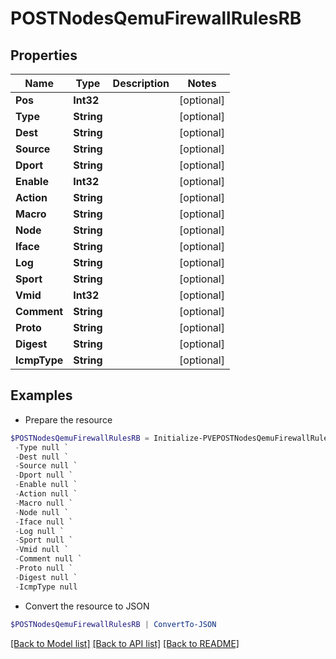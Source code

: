 # POSTNodesQemuFirewallRulesRB
## Properties

Name | Type | Description | Notes
------------ | ------------- | ------------- | -------------
**Pos** | **Int32** |  | [optional] 
**Type** | **String** |  | [optional] 
**Dest** | **String** |  | [optional] 
**Source** | **String** |  | [optional] 
**Dport** | **String** |  | [optional] 
**Enable** | **Int32** |  | [optional] 
**Action** | **String** |  | [optional] 
**Macro** | **String** |  | [optional] 
**Node** | **String** |  | [optional] 
**Iface** | **String** |  | [optional] 
**Log** | **String** |  | [optional] 
**Sport** | **String** |  | [optional] 
**Vmid** | **Int32** |  | [optional] 
**Comment** | **String** |  | [optional] 
**Proto** | **String** |  | [optional] 
**Digest** | **String** |  | [optional] 
**IcmpType** | **String** |  | [optional] 

## Examples

- Prepare the resource
```powershell
$POSTNodesQemuFirewallRulesRB = Initialize-PVEPOSTNodesQemuFirewallRulesRB  -Pos null `
 -Type null `
 -Dest null `
 -Source null `
 -Dport null `
 -Enable null `
 -Action null `
 -Macro null `
 -Node null `
 -Iface null `
 -Log null `
 -Sport null `
 -Vmid null `
 -Comment null `
 -Proto null `
 -Digest null `
 -IcmpType null
```

- Convert the resource to JSON
```powershell
$POSTNodesQemuFirewallRulesRB | ConvertTo-JSON
```

[[Back to Model list]](../README.md#documentation-for-models) [[Back to API list]](../README.md#documentation-for-api-endpoints) [[Back to README]](../README.md)

